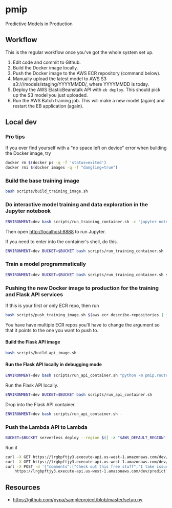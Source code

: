 # pmip

Predictive Models in Production

## Workflow

This is the regular workflow once you've got the whole system set up.

1. Edit code and commit to Github.
1. Build the Docker image locally.
1. Push the Docker image to the AWS ECR repository (command below).
1. Manually upload the latest model to AWS S3 s3://<your-S3-bucket>/models/staging/YYYYMMDD/, where YYYYMMDD is today.
1. Deploy the AWS ElasticBeanstalk API with `eb deploy`. This should pick up the S3 model you just uploaded.
1. Run the AWS Batch training job. This will make a new model (again) and restart the EB application (again).

## Local dev

### Pro tips

If you ever find yourself with a "no space left on device" error when building the Docker image, try

```bash
docker rm $(docker ps -q -f 'status=exited')
docker rmi $(docker images -q -f "dangling=true")
```

### Build the base training image

```bash
bash scripts/build_training_image.sh
```

### Do interactive model training and data exploration in the Jupyter notebook

```bash
ENVIRONMENT=dev bash scripts/run_training_container.sh -c "jupyter notebook notebooks/ --allow-root --ip=0.0.0.0 --port=8888 --no-browser"
```

Then open [http://localhost:8888](http://localhost:8888) to run Jupyter.

If you need to enter into the container's shell, do this.

```bash
ENVIRONMENT=dev BUCKET=$BUCKET bash scripts/run_training_container.sh -
```

### Train a model programmatically

```bash
ENVIRONMENT=dev BUCKET=$BUCKET bash scripts/run_training_container.sh scripts/train.sh
```

### Pushing the new Docker image to production for the training and Flask API services

If this is your first or only ECR repo, then run

```bash
bash scripts/push_training_image.sh $(aws ecr describe-repositories | jq -r '.repositories[0].repositoryUri')
```

You have have multiple ECR repos you'll have to change the argument so that it points to the one you want to push to. 

#### Build the Flask API image

```bash
bash scripts/build_api_image.sh
```

#### Run the Flask API locally in debugging mode

```bash
ENVIRONMENT=dev bash scripts/run_api_container.sh "python -m pmip.routes"
```

Run the Flask API locally.

```bash
ENVIRONMENT=dev BUCKET=$BUCKET bash scripts/run_api_container.sh
```

Drop into the Flask API container.

```bash
ENVIRONMENT=dev bash scripts/run_api_container.sh -
```

### Push the Lambda API to Lambda

```bash
BUCKET=$BUCKET serverless deploy --region $([ -z "$AWS_DEFAULT_REGION" ] && aws configure get region || echo "$AWS_DEFAULT_REGION")
``` 

Run it

```bash
curl -X GET https://lrgbpftjy3.execute-api.us-west-1.amazonaws.com/dev/healthcheck
curl -X GET https://lrgbpftjy3.execute-api.us-west-1.amazonaws.com/dev/model-info
curl -X POST -d '{"comments":["Check out this free stuff","I take issue with your characterization"]}' \
    https://lrgbpftjy3.execute-api.us-west-1.amazonaws.com/dev/predict?flavor=class
```

## Resources

* https://github.com/pypa/sampleproject/blob/master/setup.py
